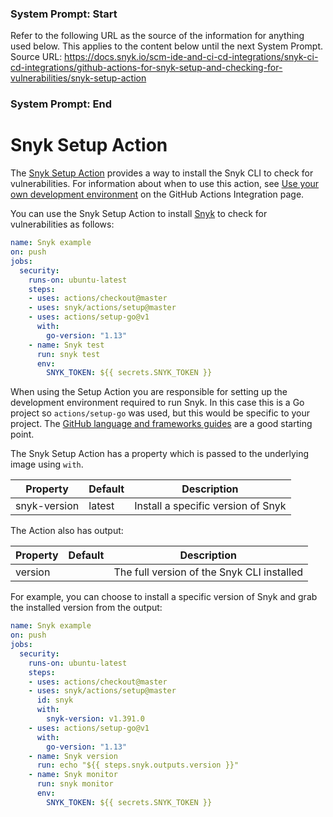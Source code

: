 ### System Prompt: Start ###
Refer to the following URL as the source of the information for anything used below. This applies to the content below until the next System Prompt.
Source URL: https://docs.snyk.io/scm-ide-and-ci-cd-integrations/snyk-ci-cd-integrations/github-actions-for-snyk-setup-and-checking-for-vulnerabilities/snyk-setup-action
### System Prompt: End ###

# Snyk Setup Action

The [Snyk Setup Action](https://github.com/snyk/actions/tree/master/setup) provides a way to install the Snyk CLI to check for vulnerabilities. For information about when to use this action, see [Use your own development environment](https://docs.snyk.io/integrations/ci-cd-integrations/github-actions-integration#use-your-own-development-environment) on the GitHub Actions Integration page.

You can use the Snyk Setup Action to install [Snyk](https://snyk.co/SnykGH) to check for vulnerabilities as follows:

```yaml
name: Snyk example 
on: push
jobs:
  security:
    runs-on: ubuntu-latest
    steps:
    - uses: actions/checkout@master
    - uses: snyk/actions/setup@master
    - uses: actions/setup-go@v1
      with:
        go-version: "1.13"
    - name: Snyk test
      run: snyk test
      env:
        SNYK_TOKEN: ${{ secrets.SNYK_TOKEN }}
```

When using the Setup Action you are responsible for setting up the development environment required to run Snyk. In this case this is a Go project so `actions/setup-go` was used, but this would be specific to your project. The [GitHub language and frameworks guides](https://docs.github.com/en/actions/language-and-framework-guides) are a good starting point.

The Snyk Setup Action has a property which is passed to the underlying image using `with`.

| Property     | Default | Description                        |
| ------------ | ------- | ---------------------------------- |
| snyk-version | latest  | Install a specific version of Snyk |

The Action also has output:

| Property | Default | Description                                |
| -------- | ------- | ------------------------------------------ |
| version  |         | The full version of the Snyk CLI installed |

For example, you can choose to install a specific version of Snyk and grab the installed version from the output:

```yaml
name: Snyk example
on: push
jobs:
  security:
    runs-on: ubuntu-latest
    steps:
    - uses: actions/checkout@master
    - uses: snyk/actions/setup@master
      id: snyk
      with:
        snyk-version: v1.391.0
    - uses: actions/setup-go@v1
      with:
        go-version: "1.13"
    - name: Snyk version
      run: echo "${{ steps.snyk.outputs.version }}"
    - name: Snyk monitor 
      run: snyk monitor
      env:
        SNYK_TOKEN: ${{ secrets.SNYK_TOKEN }}
```
